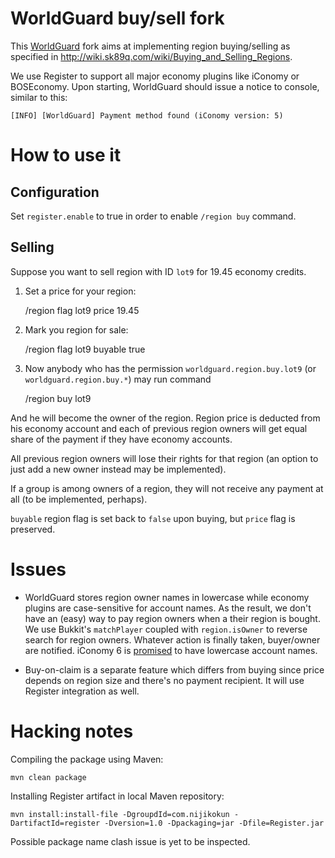 WorldGuard buy/sell fork
========================

This [WorldGuard][wg] fork aims at implementing region buying/selling
as specified in <http://wiki.sk89q.com/wiki/Buying_and_Selling_Regions>.

We use Register to support all major economy plugins like iConomy or
BOSEconomy. Upon starting, WorldGuard should issue a notice to
console, similar to this:
 
    [INFO] [WorldGuard] Payment method found (iConomy version: 5)


How to use it
=============

Configuration
-------------

Set `register.enable` to true in order to enable `/region buy` command.

Selling
-------

Suppose you want to sell region with ID `lot9` for 19.45 economy
credits.

1. Set a price for your region:

    /region flag lot9 price 19.45

2. Mark you region for sale:
   
    /region flag lot9 buyable true

3. Now anybody who has the permission `worldguard.region.buy.lot9` (or
`worldguard.region.buy.*`) may run command

    /region buy lot9

And he will become the owner of the region. Region price is deducted
from his economy account and each of previous region owners will get
equal share of the payment if they have economy accounts.

All previous region owners will lose their rights for that region (an
option to just add a new owner instead may be implemented).

If a group is among owners of a region, they will not receive any
payment at all (to be implemented, perhaps).

`buyable` region flag is set back to `false` upon buying, but `price`
flag is preserved.

Issues
======

- WorldGuard stores region owner names in lowercase while economy
  plugins are case-sensitive for account names. As the result, we
  don't have an (easy) way to pay region owners when a their region is
  bought. We use Bukkit's `matchPlayer` coupled with `region.isOwner`
  to reverse search for region owners. Whatever action is finally
  taken, buyer/owner are notified. iConomy 6 is [promised][ico6-case]
  to have lowercase account names.

- Buy-on-claim is a separate feature which differs from buying since
  price depends on region size and there's no payment recipient. It
  will use Register integration as well.

Hacking notes
=============

Compiling the package using Maven:

    mvn clean package

Installing Register artifact in local Maven repository:

    mvn install:install-file -DgroupdId=com.nijikokun -DartifactId=register -Dversion=1.0 -Dpackaging=jar -Dfile=Register.jar

Possible package name clash issue is yet to be inspected.

[wg]: http://github.com/sk89q/worldguard
[ico6-case]: https://github.com/iConomy/Core/issues/95
